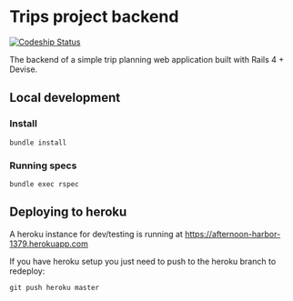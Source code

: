 # Trips project backend

[ ![Codeship Status](https://codeship.com/projects/70c0b520-567b-0133-5c51-5ebc52a48109/status?branch=master)](https://codeship.com/projects/109381)

The backend of a simple trip planning web application built with Rails 4 + Devise.

## Local development

### Install

    bundle install

### Running specs

    bundle exec rspec

## Deploying to heroku

A heroku instance for dev/testing is running at https://afternoon-harbor-1379.herokuapp.com

If you have heroku setup you just need to push to the heroku branch to redeploy:

    git push heroku master
